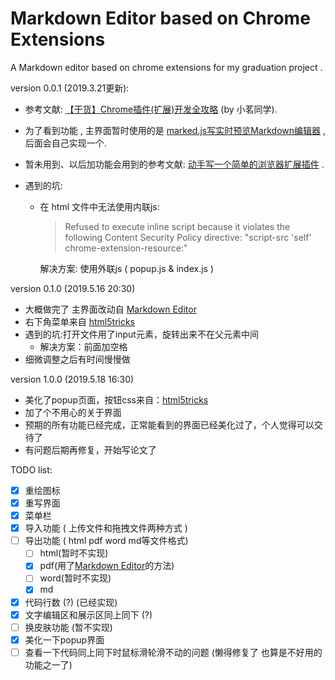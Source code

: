 # Markdown Editor based on Chrome Extensions
A Markdown editor based on chrome extensions for my graduation project .



version 0.0.1 (2019.3.21更新):

- 参考文献: [【干货】Chrome插件(扩展)开发全攻略](http://blog.haoji.me/chrome-plugin-develop.html) (by 小茗同学).

- 为了看到功能 , 主界面暂时使用的是 [marked.js写实时预览Markdown编辑器](https://www.uedbox.com/post/9331/) , 后面会自己实现一个.

- 暂未用到、以后加功能会用到的参考文献:  [动手写一个简单的浏览器扩展插件](https://blog.csdn.net/deeplies/article/details/80898787) .

- 遇到的坑:

  - 在 html 文件中无法使用内联js: 

    > Refused to execute inline script because it violates the following Content Security Policy directive: "script-src 'self' chrome-extension-resource:"

    解决方案: 使用外联js ( popup.js & index.js )

version 0.1.0 (2019.5.16 20:30)

- 大概做完了 主界面改动自 [Markdown Editor]( https://github.com/chenzhiwei/chrome-markdown-editor )
- 右下角菜单来自 [html5tricks](https://www.html5tricks.com/demo/pure-css3-circle-menu/index.html )
- 遇到的坑:打开文件用了input元素，旋转出来不在父元素中间
  - 解决方案：前面加空格
- 细微调整之后有时间慢慢做

version 1.0.0 (2019.5.18 16:30)

- 美化了popup页面，按钮css来自：[html5tricks](https://www.html5tricks.com/demo/css3-material-design-button/index.html )
- 加了个不用心的关于界面
- 预期的所有功能已经完成，正常能看到的界面已经美化过了，个人觉得可以交待了
- 有问题后期再修复，开始写论文了

TODO list:

- [x] 重绘图标
- [x] 重写界面
- [x] 菜单栏
- [x] 导入功能 ( 上传文件和拖拽文件两种方式 )
- [ ] 导出功能 ( html pdf word md等文件格式)
  - [ ] html(暂时不实现)
  - [x] pdf(用了[Markdown Editor]( https://github.com/chenzhiwei/chrome-markdown-editor )的方法)
  - [ ] word(暂时不实现)
  - [x] md
- [x] 代码行数 (?) (已经实现)
- [x] 文字编辑区和展示区同上同下 (?) 
- [ ] 换皮肤功能 (暂不实现)
- [x] 美化一下popup界面
- [ ] 查看一下代码同上同下时鼠标滑轮滑不动的问题 (懒得修复了 也算是不好用的功能之一了)